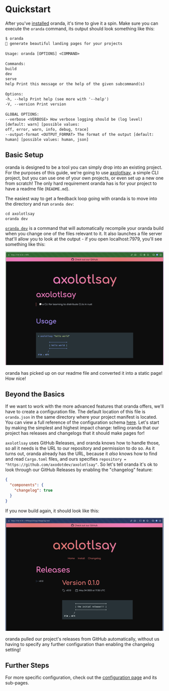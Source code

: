 # Quickstart

After you've [installed](./install.md) oranda, it's time to give it a spin. Make sure you can execute the
`oranda` command, its output should look something like this:

```
$ oranda
🎁 generate beautiful landing pages for your projects

Usage: oranda [OPTIONS] <COMMAND>

Commands:
build
dev
serve
help Print this message or the help of the given subcommand(s)

Options:
-h, --help Print help (see more with '--help')
-V, --version Print version

GLOBAL OPTIONS:
--verbose <VERBOSE> How verbose logging should be (log level) [default: warn] [possible values:
off, error, warn, info, debug, trace]
--output-format <OUTPUT_FORMAT> The format of the output [default: human] [possible values: human, json]

```

## Basic Setup

oranda is designed to be a tool you can simply drop into an existing project. For the purposes of this
guide, we're going to use [axolotlsay], a simple CLI project, but you can use one of your own
projects, or even set up a new one from scratch! The only hard requirement oranda has is for your
project to have a readme file (`README.md`).

The easiest way to get a feedback loop going with oranda is to move into the directory and run `oranda dev`:

```
cd axolotlsay
oranda dev
```

[`oranda dev`](./cli/dev.md) is a command that will automatically recompile your oranda build when you change
one of the files relevant to it. It also launches a file server that'll allow you to look at the output -
if you open localhost:7979, you'll see something like this:

![an image of the default oranda output when ran on `axolotlsay`](./images/quickstart-1.png)

oranda has picked up on our readme file and converted it into a static page! How nice!

## Beyond the Basics

If we want to work with the more advanced features that oranda offers, we'll have to create a configuration file.
The default location of this file is `oranda.json` in the same directory where your project manifest is located.
You can view a full reference of the configuration schema [here](./configuration.md). Let's start by making the simplest and highest impact change: telling oranda that our project has releases and changelogs that it should make pages for!

`axolotlsay` uses GitHub Releases, and oranda knows how to handle those, so all it needs is the URL
to our repository and permission to do so. As it turns out, oranda already has the URL, because it
_also_ knows how to find and read `Cargo.toml` files, and ours specifies
`repository = "https://github.com/axodotdev/axolotlsay"`.
So let's tell oranda it's ok to look through our GitHub Releases by enabling the "changelog" feature:

```json
{
  "components": {
    "changelog": true
  }
}
```

If you now build again, it should look like this:

![an image of oranda with changelogs enabled](./images/quickstart-2.png)

oranda pulled our project's releases from GitHub automatically, without us having to specify any further configuration
than enabling the changelog setting!

## Further Steps

For more specific configuration, check out the [configuration page](./configuration.md) and its sub-pages.

[axolotlsay]: https://github.com/axodotdev/axolotlsay
